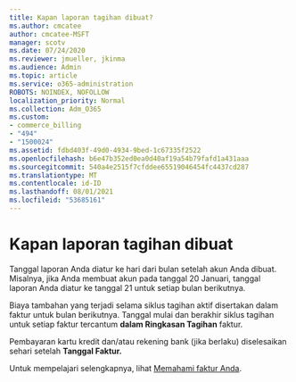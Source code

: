 ```yaml
---
title: Kapan laporan tagihan dibuat?
ms.author: cmcatee
author: cmcatee-MSFT
manager: scotv
ms.date: 07/24/2020
ms.reviewer: jmueller, jkinma
ms.audience: Admin
ms.topic: article
ms.service: o365-administration
ROBOTS: NOINDEX, NOFOLLOW
localization_priority: Normal
ms.collection: Adm_O365
ms.custom:
- commerce_billing
- "494"
- "1500024"
ms.assetid: fdbd403f-49d0-4934-9bed-1c67335f2522
ms.openlocfilehash: b6e47b352ed0ea0d40af19a54b79fafd1a431aaa
ms.sourcegitcommit: 540a4e2515f7cfddee65519046454fc4437cd287
ms.translationtype: MT
ms.contentlocale: id-ID
ms.lasthandoff: 08/01/2021
ms.locfileid: "53685161"
---
```

# <a name="when-is-the-billing-statement-generated"></a>Kapan laporan tagihan dibuat

Tanggal laporan Anda diatur ke hari dari bulan setelah akun Anda dibuat. Misalnya, jika Anda membuat akun pada tanggal 20 Januari, tanggal laporan Anda diatur ke tanggal 21 untuk setiap bulan berikutnya.

Biaya tambahan yang terjadi selama siklus tagihan aktif disertakan dalam faktur untuk bulan berikutnya. Tanggal mulai dan berakhir siklus tagihan untuk setiap faktur tercantum **dalam Ringkasan Tagihan** faktur.

Pembayaran kartu kredit dan/atau rekening bank (jika berlaku) diselesaikan sehari setelah **Tanggal Faktur.**
  
Untuk mempelajari selengkapnya, lihat [Memahami faktur Anda](/microsoft-365/commerce/billing-and-payments/understand-your-invoice2).
